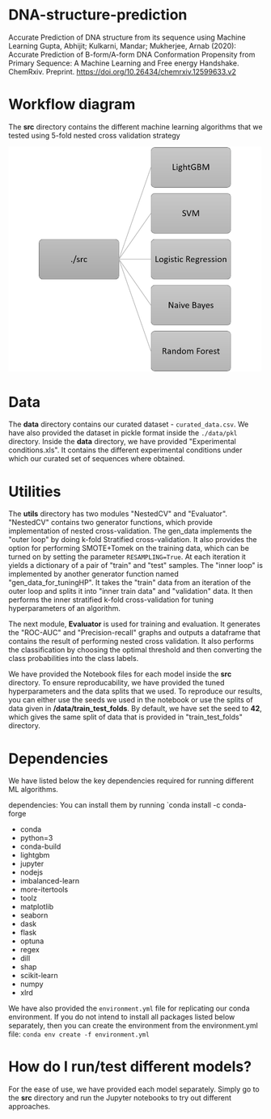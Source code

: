 # DNA-structure-prediction
Accurate Prediction of DNA structure from its sequence using Machine Learning
Gupta, Abhijit; Kulkarni, Mandar; Mukherjee, Arnab (2020): Accurate Prediction of B-form/A-form DNA Conformation Propensity from Primary Sequence: A Machine Learning and Free energy Handshake. ChemRxiv. Preprint. https://doi.org/10.26434/chemrxiv.12599633.v2 

# Workflow diagram
The **src** directory contains the different machine learning algorithms that we tested using 5-fold nested cross validation strategy
<p align="left">
  <img src="workflow_diagram.png" width="500" title="hover text">
</p>


# Data 

The **data** directory contains our curated dataset - `curated_data.csv`. We have also provided the dataset in pickle format inside the `./data/pkl` directory. Inside the **data** directory, we have provided "Experimental conditions.xls". It contains the different experimental conditions under which our curated set of sequences where obtained. 

# Utilities 
The **utils** directory has two modules "NestedCV" and "Evaluator". "NestedCV" contains two generator functions, which provide implementation of nested cross-validation. The gen_data implements the "outer loop" by doing k-fold Stratified cross-validation. It also provides the option for performing SMOTE+Tomek on the training data, which can be turned on by setting the parameter `RESAMPLING=True`. At each iteration it yields a dictionary of a pair of "train" and "test" samples.
The "inner loop" is implemented by another generator function named "gen_data_for_tuningHP". It takes the "train" data from an iteration of the outer loop and splits it into "inner train data" and "validation" data. It then performs the inner stratified k-fold cross-validation for tuning hyperparameters of an algorithm. 

The next module, **Evaluator** is used for training and evaluation. It generates the "ROC-AUC" and "Precision-recall" graphs and outputs a dataframe that contains the result of performing nested cross validation. It also performs the classification by choosing the optimal threshold and then converting the class probabilities into the class labels.

We have provided the Notebook files for each model inside the **src** directory. To ensure reproducability, we have provided the tuned hyperparameters and the data splits that we used. To reproduce our results, you can either use the seeds we used in the notebook or use the splits of data given in **/data/train_test_folds**. By default, we have set the seed to **42**, which gives the same split of data that is provided in "train_test_folds" directory.

# Dependencies
We have listed below the key dependencies required for running different ML algorithms.

dependencies:
You can install them by running `conda install -c conda-forge <name-of-the-package>
  - conda
  - python=3
  - conda-build
  - lightgbm
  - jupyter
  - nodejs
  - imbalanced-learn
  - more-itertools
  - toolz
  - matplotlib
  - seaborn
  - dask
  - flask
  - optuna
  - regex
  - dill
  - shap
  - scikit-learn
  - numpy
  - xlrd  

We have also provided the `environment.yml` file for replicating our conda environment. If you do not intend to install all packages listed below separately, then you can create the environment from the environment.yml file:
`conda env create -f environment.yml`

# How do I run/test different models? 

For the ease of use, we have provided each model separately. Simply go to the **src** directory and run the Jupyter notebooks to try out different approaches. 